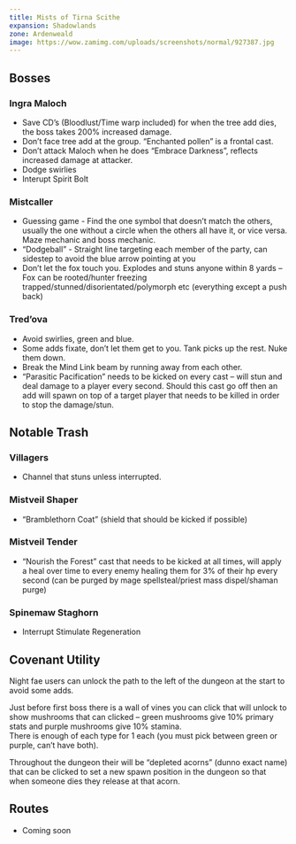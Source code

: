 ```yaml
---
title: Mists of Tirna Scithe
expansion: Shadowlands
zone: Ardenweald
image: https://wow.zamimg.com/uploads/screenshots/normal/927387.jpg
---
```


## Bosses

### Ingra Maloch
* Save CD’s (Bloodlust/Time warp included) for when the tree add dies, the boss takes 200% increased damage.
* Don’t face tree add at the group. <a data-wowhead="spell=321968">“Enchanted pollen”</a> is a frontal cast.
* Don’t attack Maloch when he does <a data-wowhead="spell=323149">“Embrace Darkness”</a>, reflects increased damage at attacker.
* Dodge swirlies
* Interupt <a data-wowhead="spell=323057">Spirit Bolt</a>

### Mistcaller
* Guessing game - Find the one symbol that doesn’t match the others, usually the one without a circle when the others all have it, or vice versa. Maze mechanic and boss mechanic.
* “Dodgeball” - Straight line targeting each member of the party, can sidestep to avoid the blue arrow pointing at you 
* Don’t let the fox touch you. Explodes and stuns anyone within 8 yards – Fox can be rooted/hunter freezing trapped/stunned/disorientated/polymorph etc (everything except a push back)

### Tred’ova
* Avoid swirlies, green and blue.
* Some adds fixate, don’t let them get to you. Tank picks up the rest. Nuke them down.
* Break the <a data-wowhead="spell=322614">Mind Link</a> beam by running away from each other.
* “Parasitic Pacification” needs to be kicked on every cast – will stun and deal damage to a player every second. Should this cast go off then an add will spawn on top of a target player that needs to be killed in order to stop the damage/stun.

## Notable Trash

### Villagers
* Channel that stuns unless interrupted.

### Mistveil Shaper
* <a data-wowhead="spell=324776">“Bramblethorn Coat”</a> (shield that should be kicked if possible)

### Mistveil Tender
* <a data-wowhead="spell=324914">“Nourish the Forest”</a> cast that needs to be kicked at all times, will apply a heal over time to every enemy healing them for 3% of their hp every second (can be purged by mage spellsteal/priest mass dispel/shaman purge)

### Spinemaw Staghorn
* Interrupt <a data-wowhead="spell=340544">Stimulate Regeneration</a>

## Covenant Utility

Night fae users can unlock the path to the left of the dungeon at the start to avoid some adds.

Just before first boss there is a wall of vines you can click that will unlock to show mushrooms that can clicked – green mushrooms give 10% primary stats and purple mushrooms give 10% stamina.  
There is enough of each type for 1 each (you must pick between green or purple, can’t have both).

Throughout the dungeon their will be “depleted acorns” (dunno exact name) that can be clicked to
set a new spawn position in the dungeon so that when someone dies they release at that acorn.

## Routes

* Coming soon
